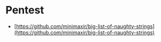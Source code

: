 # Pentest

* [https://github.com/minimaxir/big-list-of-naughty-strings](https://github.com/minimaxir/big-list-of-naughty-strings)
